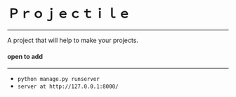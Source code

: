 # Ｐｒｏｊｅｃｔｉｌｅ
<hr>
A project that will help to make your projects.

#### open to add
<hr>

- `python manage.py runserver`
- `server at http://127.0.0.1:8000/`
